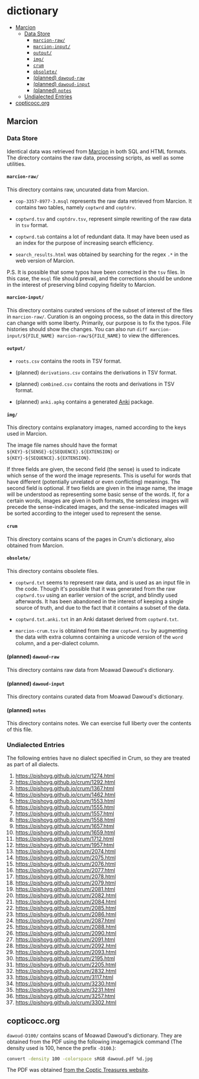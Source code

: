 # dictionary

<!-- START doctoc generated TOC please keep comment here to allow auto update -->
<!-- DON'T EDIT THIS SECTION, INSTEAD RE-RUN doctoc TO UPDATE -->

- [Marcion](#marcion)
  - [Data Store](#data-store)
    - [`marcion-raw/`](#marcion-raw)
    - [`marcion-input/`](#marcion-input)
    - [`output/`](#output)
    - [`img/`](#img)
    - [`crum`](#crum)
    - [`obsolete/`](#obsolete)
    - [(planned) `dawoud-raw`](#planned-dawoud-raw)
    - [(planned) `dawoud-input`](#planned-dawoud-input)
    - [(planned) `notes`](#planned-notes)
  - [Undialected Entries](#undialected-entries)
- [copticocc.org](#copticoccorg)

<!-- END doctoc generated TOC please keep comment here to allow auto update -->

## Marcion

### Data Store

Identical data was retrieved from [Marcion](http://marcion.sourceforge.net/) in
both SQL and HTML formats. The directory contains the raw data, processing
scripts, as well as some utilities.

#### `marcion-raw/`

This directory contains raw, uncurated data from Marcion.

- `cop-3357-8977-3.msql` represents the raw data retrieved from Marcion.
  It contains two tables, namely `coptwrd` and `coptdrv`.

- `coptwrd.tsv` and `coptdrv.tsv`, represent simple rewriting of the raw data
  in `tsv` format.

- `coptwrd.tab` contains a lot of redundant data. It may have been used as an
  index for the purpose of increasing search efficiency.

- `search_results.html` was obtained by searching for the regex `.*` in the
  web version of Marcion.

P.S. It is possible that some typos have been corrected in the `tsv` files. In
this case, the `msql` file should prevail, and the corrections should be undone
in the interest of preserving blind copying fidelity to Marcion.

#### `marcion-input/`

This directory contains curated versions of the subset of interest of the files
in `marcion-raw/`. Curation is an ongoing process, so the data in this
directory can change with some liberty. Primarily, our purpose is to fix the
typos. File histories should show the changes. You can also run
`diff marcion-input/${FILE_NAME} marcion-raw/${FILE_NAME}` to view the
differences.

#### `output/`

- `roots.csv` contains the roots in TSV format.

- (planned) `derivations.csv` contains the derivations in TSV format.

- (planned) `combined.csv` contains the roots and derivations in TSV format.

- (planned) `anki.apkg` contains a generated [Anki](https://apps.ankiweb.net/)
  package.

#### `img/`

This directory contains explanatory images, named according to the keys used in
Marcion.

The image file names should have the format
`${KEY}-${SENSE}-${SEQUENCE}.${EXTENSION}` or `${KEY}-${SEQUENCE}.${EXTENSION}`.

If three fields are given, the second field (the sense) is used to indicate
which sense of the word the image represents. This is useful for words that have
different (potentially unrelated or even conflicting) meanings. The second
field is optional. If two fields are given in the image name, the image will be
understood as representing some basic sense of the words.
If, for a certain words, images are given in both formats, the senseless images
will precede the sense-indicated images, and the sense-indicated images will be
sorted according to the integer used to represent the sense.

#### `crum`

This directory contains scans of the pages in Crum's dictionary, also obtained
from Marcion.

#### `obsolete/`

This directory contains obsolete files.

- `coptwrd.txt` seems to represent raw data, and is used as an input file in
  the code. Though it's possible that it was generated from the raw
  `coptwrd.tsv` using an earlier version of the script, and blindly used
  afterwards. It has been abandoned in the interest of keeping a single source
  of truth, and due to the fact that it contains a subset of the data.

- `coptwrd.txt.anki.txt` in an Anki dataset derived from `coptwrd.txt`.

- `marcion-crum.tsv` is obtained from the raw `coptwrd.tsv` by augmenting the
  data with extra columns containing a unicode version of the `word` column,
  and a per-dialect column.

#### (planned) `dawoud-raw`

This directory contains raw data from Moawad Dawoud's dictionary.

#### (planned) `dawoud-input`

This directory contains curated data from Moawad Dawoud's dictionary.

#### (planned) `notes`

This directory contains notes. We can exercise full liberty over the contents
of this file.

### Undialected Entries

The following entries have no dialect specified in Crum, so they are treated as
part of all dialects.

1. https://pishoyg.github.io/crum/1274.html
2. https://pishoyg.github.io/crum/1292.html
3. https://pishoyg.github.io/crum/1367.html
4. https://pishoyg.github.io/crum/1462.html
5. https://pishoyg.github.io/crum/1553.html
6. https://pishoyg.github.io/crum/1555.html
7. https://pishoyg.github.io/crum/1557.html
8. https://pishoyg.github.io/crum/1558.html
9. https://pishoyg.github.io/crum/1657.html
10. https://pishoyg.github.io/crum/1659.html
11. https://pishoyg.github.io/crum/1712.html
12. https://pishoyg.github.io/crum/1957.html
13. https://pishoyg.github.io/crum/2074.html
14. https://pishoyg.github.io/crum/2075.html
15. https://pishoyg.github.io/crum/2076.html
16. https://pishoyg.github.io/crum/2077.html
17. https://pishoyg.github.io/crum/2078.html
18. https://pishoyg.github.io/crum/2079.html
19. https://pishoyg.github.io/crum/2081.html
20. https://pishoyg.github.io/crum/2082.html
21. https://pishoyg.github.io/crum/2084.html
22. https://pishoyg.github.io/crum/2085.html
23. https://pishoyg.github.io/crum/2086.html
24. https://pishoyg.github.io/crum/2087.html
25. https://pishoyg.github.io/crum/2088.html
26. https://pishoyg.github.io/crum/2090.html
27. https://pishoyg.github.io/crum/2091.html
28. https://pishoyg.github.io/crum/2092.html
29. https://pishoyg.github.io/crum/2093.html
30. https://pishoyg.github.io/crum/2195.html
31. https://pishoyg.github.io/crum/2205.html
32. https://pishoyg.github.io/crum/2832.html
33. https://pishoyg.github.io/crum/3117.html
34. https://pishoyg.github.io/crum/3230.html
35. https://pishoyg.github.io/crum/3231.html
36. https://pishoyg.github.io/crum/3257.html
37. https://pishoyg.github.io/crum/3302.html

## copticocc.org

`dawoud-D100/` contains scans of Moawad Dawoud's dictionary. They are obtained
from the PDF using the following imagemagick command (The density used is 100,
hence the prefix `-D100`.):

```bash
convert -density 100 -colorspace sRGB dawoud.pdf %d.jpg
```

The PDF was obtained [from the Coptic Treasures
website](https://coptic-treasures.com/book/coptic-dictionary-moawad-abd-al-nour/).
